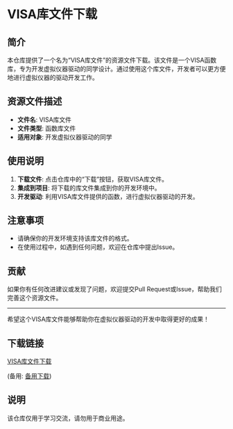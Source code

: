 # VISA库文件下载

## 简介

本仓库提供了一个名为“VISA库文件”的资源文件下载。该文件是一个VISA函数库，专为开发虚拟仪器驱动的同学设计。通过使用这个库文件，开发者可以更方便地进行虚拟仪器的驱动开发工作。

## 资源文件描述

- **文件名**: VISA库文件
- **文件类型**: 函数库文件
- **适用对象**: 开发虚拟仪器驱动的同学

## 使用说明

1. **下载文件**: 点击仓库中的“下载”按钮，获取VISA库文件。
2. **集成到项目**: 将下载的库文件集成到你的开发环境中。
3. **开发驱动**: 利用VISA库文件提供的函数，进行虚拟仪器驱动的开发。

## 注意事项

- 请确保你的开发环境支持该库文件的格式。
- 在使用过程中，如遇到任何问题，欢迎在仓库中提出Issue。

## 贡献

如果你有任何改进建议或发现了问题，欢迎提交Pull Request或Issue，帮助我们完善这个资源文件。

---

希望这个VISA库文件能够帮助你在虚拟仪器驱动的开发中取得更好的成果！

## 下载链接
[VISA库文件下载](https://pan.quark.cn/s/5c9950423611) 

(备用: [备用下载](https://pan.baidu.com/s/1ME7CBMq0VTU72oIADFWbsQ?pwd=1234))

## 说明

该仓库仅用于学习交流，请勿用于商业用途。
